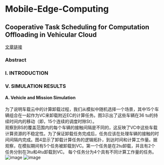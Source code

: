 # Mobile-Edge-Computing

## Cooperative Task Scheduling for Computation Offloading in Vehicular Cloud

[文章链接](https://ieeexplore.ieee.org/document/7946184)

### Abstract


### I. INTRODUCTION


### V. SIMULATION RESULTS

#### A. Vehicle and Mission Simulation
为了说明车载云中的计算卸载过程，我们从模拟中随机选择一个场景，其中15个车辆组合在一起作为VC来卸载附近EC的计算任务。图3示出了这些车辆在36 tu的持续时间内的移动（即，15个连续的调度时隙St）。  
观察到BS的覆盖范围内的每个车辆的接触间隔是不同的，这反映了VC中这些车载计算资源的不稳定性。为了保证卸载任务完成后，任务应该在处理车辆的接触的时间间隔内完成。图4显示了卸载计算任务的逻辑拓扑，到达时间和计算工作量。据观察，在模拟期间有5个任务被卸载到VC。第一个任务是在2tu卸载，并且有2个任务分别在3tu和4tu卸载到VC。 每个任务分为4个具有不同计算工作量的任务。
![image](https://github.com/qpointwang/Mobile-Edge-Computing/blob/master/Cooperative-Task-Scheduling-for-Computation-Offloading-in-Vehicular-Cloud/f3.png)
![image](https://github.com/qpointwang/Mobile-Edge-Computing/blob/master/Cooperative-Task-Scheduling-for-Computation-Offloading-in-Vehicular-Cloud/f4.png)
